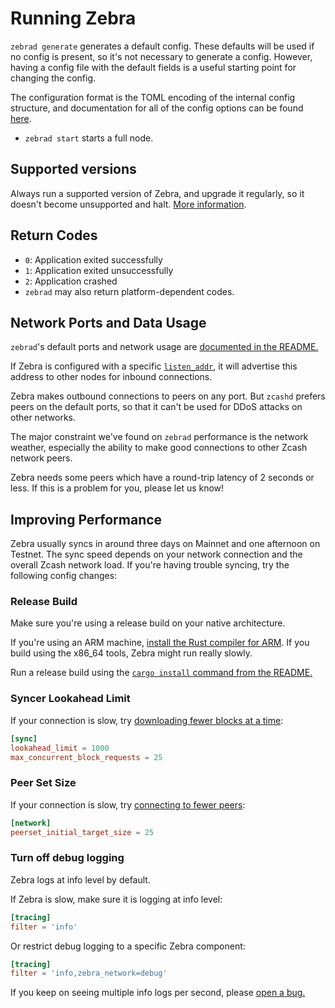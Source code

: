 # Running Zebra

`zebrad generate` generates a default config. These defaults will be used if
no config is present, so it's not necessary to generate a config. However,
having a config file with the default fields is a useful starting point for
changing the config.

The configuration format is the TOML encoding of the internal config
structure, and documentation for all of the config options can be found
[here](https://doc.zebra.zfnd.org/zebrad/config/struct.ZebradConfig.html).

* `zebrad start` starts a full node.

## Supported versions

Always run a supported version of Zebra, and upgrade it regularly, so it doesn't become unsupported and halt. [More information](../dev/release-process.md#supported-releases).

## Return Codes

- `0`: Application exited successfully
- `1`: Application exited unsuccessfully
- `2`: Application crashed
- `zebrad` may also return platform-dependent codes.

## Network Ports and Data Usage

`zebrad`'s default ports and network usage are
[documented in the README.](https://github.com/ZcashFoundation/zebra#network-ports-and-data-usage)

If Zebra is configured with a specific [`listen_addr`](https://doc.zebra.zfnd.org/zebra_network/struct.Config.html#structfield.listen_addr),
it will advertise this address to other nodes for inbound connections.

Zebra makes outbound connections to peers on any port.
But `zcashd` prefers peers on the default ports,
so that it can't be used for DDoS attacks on other networks.

The major constraint we've found on `zebrad` performance is the network weather,
especially the ability to make good connections to other Zcash network peers.

Zebra needs some peers which have a round-trip latency of 2 seconds or less.
If this is a problem for you, please let us know!

## Improving Performance

Zebra usually syncs in around three days on Mainnet and one afternoon on
Testnet. The sync speed depends on your network connection and the overall Zcash
network load. If you're having trouble syncing, try the following config
changes:

### Release Build

Make sure you're using a release build on your native architecture.

If you're using an ARM machine,
[install the Rust compiler for ARM](https://rust-lang.github.io/rustup/installation/other.html).
If you build using the x86_64 tools, Zebra might run really slowly.

Run a release build using the
[`cargo install` command from the README.](https://github.com/ZcashFoundation/zebra#build-and-run-instructions)

### Syncer Lookahead Limit

If your connection is slow, try
[downloading fewer blocks at a time](https://doc.zebra.zfnd.org/zebrad/config/struct.SyncSection.html#structfield.lookahead_limit):

```toml
[sync]
lookahead_limit = 1000
max_concurrent_block_requests = 25
```

### Peer Set Size

If your connection is slow, try [connecting to fewer peers](https://doc.zebra.zfnd.org/zebra_network/struct.Config.html#structfield.peerset_initial_target_size):

```toml
[network]
peerset_initial_target_size = 25
```

### Turn off debug logging

Zebra logs at info level by default.

If Zebra is slow, make sure it is logging at info level:

```toml
[tracing]
filter = 'info'
```

Or restrict debug logging to a specific Zebra component:

```toml
[tracing]
filter = 'info,zebra_network=debug'
```

If you keep on seeing multiple info logs per second, please
[open a bug.](https://github.com/ZcashFoundation/zebra/issues/new/choose)
